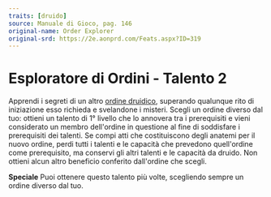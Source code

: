 ```yaml
---
traits: [druido]
source: Manuale di Gioco, pag. 146
original-name: Order Explorer
original-srd: https://2e.aonprd.com/Feats.aspx?ID=319
---
```


# Esploratore di Ordini - Talento 2

Apprendi i segreti di un altro [ordine druidico](/classi/druido/ordini),
superando qualunque rito di iniziazione esso richieda e svelandone i misteri.
Scegli un ordine diverso dal tuo: ottieni un talento di 1° livello che lo
annovera tra i prerequisiti e vieni considerato un membro dell'ordine in
questione al fine di soddisfare i prerequisiti dei talenti. Se compi atti che
costituiscono degli anatemi per il nuovo ordine, perdi tutti i talenti e le
capacità che prevedono quell'ordine come prerequisito, ma conservi gli altri
talenti e le capacità da druido. Non ottieni alcun altro beneficio conferito
dall'ordine che scegli.

**Speciale** Puoi ottenere questo talento più volte, scegliendo sempre un ordine
diverso dal tuo.
